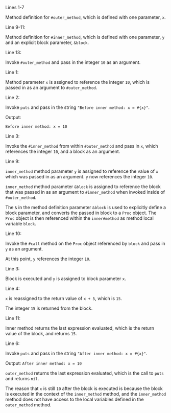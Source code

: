 Lines 1-7    

Method definition for `#outer_method`, which is defined with one parameter, `x`. 

Line 9-11: 

Method definition for `#inner_method`, which is defined with one parameter, `y` and an explicit block parameter, `&block`.

Line 13: 

Invoke `#outer_method` and pass in the integer `10` as an argument. 

Line 1: 

Method parameter `x` is assigned to reference the integer `10`, which is passed in as an argument to `#outer_method`.

Line 2:  

Invoke `puts` and pass in the string `"Before inner method: x = #{x}"`.

Output:

`Before inner method: x = 10`

Line 3:  

Invoke the `#inner_method` from within `#outer_method` and pass in `x`, which references the integer `10`, and a block as an argument. 

Line 9:  

`inner_method` method parameter `y` is assigned to reference the value of `x` which was passed in as an argument. `y` now references the integer `10`.

`inner_method` method parameter `&block` is assigned to reference the block that was passed in as an argument to `#inner_method` when invoked inside of `#outer_method`.

The `&` in the method definition parameter `&block` is used to explicitly define a block parameter, and converts the passed in block to a `Proc` object. The `Proc` object is then referenced within the `inner#method` as method local variable `block`. 

Line 10: 

Invoke the `#call` method on the `Proc` object referenced by `block` and pass in `y` as an argument. 

At this point, `y` references the integer `10`. 

Line 3:  

Block is executed and `y` is assigned to block parameter `x`. 

Line 4: 

`x` is reassigned to the return value of `x + 5`, which is `15`.

The integer `15` is returned from the block. 

Line 11:  

Inner method returns the last expression evaluated, which is the return value of the block, and returns `15`. 

Line 6:  

Invoke `puts` and pass in the string `"After inner method: x = #{x}"`.

Output: `After inner method: x = 10` 

`outer_method` returns the last expression evaluated, which is the call to `puts` and returns `nil`. 

The reason that `x` is still `10` after the block is executed is because the block is executed in the context of the `inner_method` method, and the `inner_method` method does not have access to the local variables defined in the `outer_method` method.